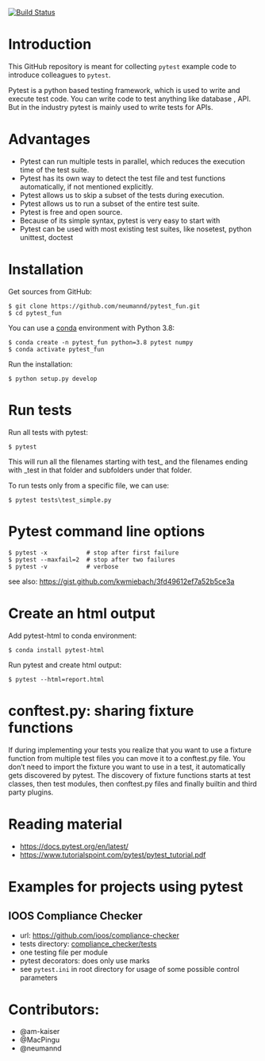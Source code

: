 [![Build Status](https://travis-ci.org/neumannd/pytest_fun.svg?branch=master)](https://travis-ci.org/neumannd/pytest_fun)

# Introduction

This GitHub repository is meant for collecting `pytest` example code to introduce colleagues to `pytest`.

Pytest is a python based testing framework, which is used to write and execute test code. You can write code to test anything like database , API. But in the industry pytest is mainly used to write tests for APIs. 

# Advantages

* Pytest can run multiple tests in parallel, which reduces the execution time of the test suite.
* Pytest has its own way to detect the test file and test functions automatically, if not mentioned explicitly.
* Pytest allows us to skip a subset of the tests during execution.
* Pytest allows us to run a subset of the entire test suite.
* Pytest is free and open source.
* Because of its simple syntax, pytest is very easy to start with
* Pytest  can  be  used  with  most  existing  test  suites, like nosetest, python unittest, doctest

# Installation

Get sources from GitHub:

```
$ git clone https://github.com/neumannd/pytest_fun.git
$ cd pytest_fun
```

You can use a [conda](https://docs.conda.io/projects/conda/en/latest/user-guide/install/) environment with Python 3.8:

```
$ conda create -n pytest_fun python=3.8 pytest numpy
$ conda activate pytest_fun
```

Run the installation:
```
$ python setup.py develop
```

# Run tests

Run all tests with pytest:
```
$ pytest
```
This will run all the filenames starting with test_ and the filenames ending with _test in that folder and subfolders under that folder. 

To run tests only from a specific file, we can use:
```
$ pytest tests\test_simple.py
```
# Pytest command line options

```
$ pytest -x           # stop after first failure
$ pytest --maxfail=2  # stop after two failures
$ pytest -v           # verbose
```
see also: https://gist.github.com/kwmiebach/3fd49612ef7a52b5ce3a

# Create an html output

Add pytest-html to conda environment:
```
$ conda install pytest-html
```
Run pytest and create html output:
```
$ pytest --html=report.html
```
# conftest.py: sharing fixture functions

If during implementing your tests you realize that you want to use a fixture function from multiple test files you can move it to a conftest.py file. You don’t need to import the fixture you want to use in a test, it automatically gets discovered by pytest. The discovery of fixture functions starts at test classes, then test modules, then conftest.py files and finally builtin and third party plugins.

# Reading material

* https://docs.pytest.org/en/latest/
* https://www.tutorialspoint.com/pytest/pytest_tutorial.pdf

# Examples for projects using pytest

## IOOS Compliance Checker

* url: https://github.com/ioos/compliance-checker
* tests directory: [compliance_checker/tests](https://github.com/ioos/compliance-checker/tree/master/compliance_checker/tests)
* one testing file per module
* pytest decorators: does only use marks
* see `pytest.ini` in root directory for usage of some possible control parameters


# Contributors:

* @am-kaiser
* @MacPingu
* @neumannd

